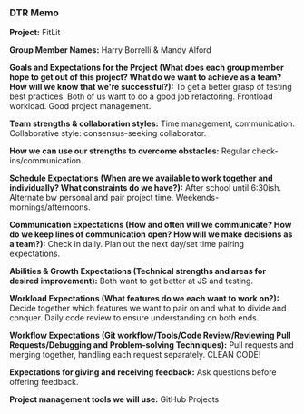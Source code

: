 ### DTR Memo

**Project:** FitLit

**Group Member Names:** Harry Borrelli & Mandy Alford

**Goals and Expectations for the Project (What does each group member hope to get out of this project? What do we want to achieve as a team? How will we know that we're successful?):**
To get a better grasp of testing best practices. Both of us want to do a good job refactoring. Frontload workload. Good project management.

**Team strengths & collaboration styles:**
Time management, communication. Collaborative style: consensus-seeking collaborator.

**How we can use our strengths to overcome obstacles:**
Regular check-ins/communication.

**Schedule Expectations (When are we available to work together and individually? What constraints do we have?):**
After school until 6:30ish. Alternate bw personal and pair project time. Weekends- mornings/afternoons.

**Communication Expectations (How and often will we communicate? How do we keep lines of communication open? How will we make decisions as a team?):**
Check in daily. Plan out the next day/set time pairing expectations.

**Abilities & Growth Expectations (Technical strengths and areas for desired improvement):**
Both want to get better at JS and testing.

**Workload Expectations (What features do we each want to work on?):**
Decide together which features we want to pair on and what to divide and conquer. Daily code review to ensure understanding on both ends.

**Workflow Expectations (Git workflow/Tools/Code Review/Reviewing Pull Requests/Debugging and Problem-solving Techniques):**
Pull requests and merging together, handling each request separately. CLEAN CODE!

**Expectations for giving and receiving feedback:**
Ask questions before offering feedback.

**Project management tools we will use:**
GitHub Projects
